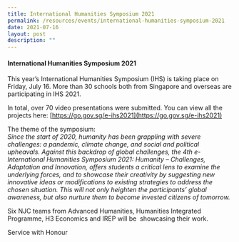 ```yaml
---
title: International Humanities Symposium 2021
permalink: /resources/events/international-humanities-symposium-2021
date: 2021-07-16
layout: post
description: ""
---
```

#### International Humanities Symposium 2021

This year’s International Humanities Symposium (IHS) is taking place on Friday, July 16. More than 30 schools both from Singapore and overseas are participating in IHS 2021.

In total, over 70 video presentations were submitted. You can view all the projects here: [https://go.gov.sg/e-ihs2021](https://go.gov.sg/e-ihs2021)

The theme of the symposium:  
_Since the start of 2020, humanity has been grappling with severe challenges: a pandemic, climate change, and social and political upheavals. Against this backdrop of global challenges, the 4th e-International Humanities Symposium 2021: Humanity – Challenges, Adaptation and Innovation, offers students a critical lens to examine the underlying forces, and to showcase their creativity by suggesting new innovative ideas or modifications to existing strategies to address the chosen situation. This will not only heighten the participants’ global awareness, but also nurture them to become invested citizens of tomorrow._

Six NJC teams from Advanced Humanities, Humanities Integrated Programme, H3 Economics and IREP will be  showcasing their work.

Service with Honour
